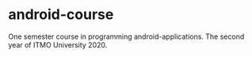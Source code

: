 # android-course
One semester course in programming android-applications. The second year of ITMO University 2020.
